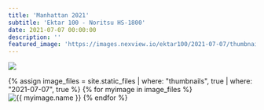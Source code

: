 ```yaml
---
title: 'Manhattan 2021'
subtitle: 'Ektar 100 - Noritsu HS-1800'
date: 2021-07-07 00:00:00
description: ''
featured_image: 'https://images.nexview.io/ektar100/2021-07-07/thumbnails/000099910028.jpg'
---
```


![](https://images.nexview.io/ektar100/2021-07-07/thumbnails/000099910029.jpg)

<div class="gallery" data-columns="4">
	{% assign image_files = site.static_files | where: "thumbnails", true | where: "2021-07-07", true %}
	{% for myimage in image_files %}
		<img src="https://images.nexview.io/ektar100/2021-07-07/thumbnails/{{ myimage.name }}" alt="{{ myimage.name }}" title="Ektar 100 - Noritsu HS-1800" data-thumbnail="https://images.nexview.io/ektar100/2021-07-07/thumbnails/{{ myimage.name }}" data-fullsize="https://images.nexview.io/ektar100/2021-07-07/fullsize/{{ myimage.name }}" />
	{% endfor %}
</div>